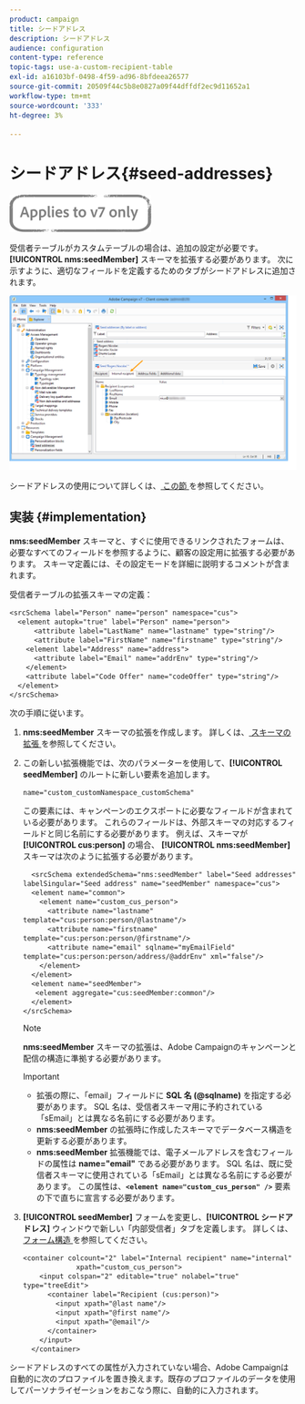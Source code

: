 ```yaml
---
product: campaign
title: シードアドレス
description: シードアドレス
audience: configuration
content-type: reference
topic-tags: use-a-custom-recipient-table
exl-id: a16103bf-0498-4f59-ad96-8bfdeea26577
source-git-commit: 20509f44c5b8e0827a09f44dffdf2ec9d11652a1
workflow-type: tm+mt
source-wordcount: '333'
ht-degree: 3%

---
```


# シードアドレス{#seed-addresses}

![](../../assets/v7-only.svg)

受信者テーブルがカスタムテーブルの場合は、追加の設定が必要です。 **[!UICONTROL nms:seedMember]** スキーマを拡張する必要があります。 次に示すように、適切なフィールドを定義するためのタブがシードアドレスに追加されます。

![](assets/s_ncs_user_seedlist_new_tab.png)

シードアドレスの使用について詳しくは、[ この節 ](../../delivery/using/about-seed-addresses.md) を参照してください。

## 実装 {#implementation}

**nms:seedMember** スキーマと、すぐに使用できるリンクされたフォームは、必要なすべてのフィールドを参照するように、顧客の設定用に拡張する必要があります。 スキーマ定義には、その設定モードを詳細に説明するコメントが含まれます。

受信者テーブルの拡張スキーマの定義：

```
<srcSchema label="Person" name="person" namespace="cus">
  <element autopk="true" label="Person" name="person">
      <attribute label="LastName" name="lastname" type="string"/>
      <attribute label="FirstName" name="firstname" type="string"/>
    <element label="Address" name="address">
      <attribute label="Email" name="addrEnv" type="string"/>
    </element>
    <attribute label="Code Offer" name="codeOffer" type="string"/>
  </element>
</srcSchema>
```

次の手順に従います。

1. **nms:seedMember** スキーマの拡張を作成します。 詳しくは、[ スキーマの拡張 ](../../configuration/using/extending-a-schema.md) を参照してください。
1. この新しい拡張機能では、次のパラメーターを使用して、**[!UICONTROL seedMember]** のルートに新しい要素を追加します。

   ```
   name="custom_customNamespace_customSchema"
   ```

   この要素には、キャンペーンのエクスポートに必要なフィールドが含まれている必要があります。 これらのフィールドは、外部スキーマの対応するフィールドと同じ名前にする必要があります。 例えば、スキーマが **[!UICONTROL cus:person]** の場合、 **[!UICONTROL nms:seedMember]** スキーマは次のように拡張する必要があります。

   ```
     <srcSchema extendedSchema="nms:seedMember" label="Seed addresses" labelSingular="Seed address" name="seedMember" namespace="cus">
     <element name="common">
       <element name="custom_cus_person">
         <attribute name="lastname" template="cus:person:person/@lastname"/>
         <attribute name="firstname" template="cus:person:person/@firstname"/>
         <attribute name="email" sqlname="myEmailField" template="cus:person:person/address/@addrEnv" xml="false"/>
       </element>
     </element>
     <element name="seedMember">
      <element aggregate="cus:seedMember:common"/>
     </element>
   </srcSchema>
   ```

   >[!NOTE]
   >
   >**nms:seedMember** スキーマの拡張は、Adobe Campaignのキャンペーンと配信の構造に準拠する必要があります。

   >[!IMPORTANT]
   >
   >
   >    
   >    
   >    * 拡張の際に、「email」フィールドに **SQL 名 (@sqlname)** を指定する必要があります。 SQL 名は、受信者スキーマ用に予約されている「sEmail」とは異なる名前にする必要があります。
   >    * **nms:seedMember** の拡張時に作成したスキーマでデータベース構造を更新する必要があります。
   >    * **nms:seedMember** 拡張機能では、電子メールアドレスを含むフィールドの属性は **name=&quot;email&quot;** である必要があります。 SQL 名は、既に受信者スキーマに使用されている「sEmail」とは異なる名前にする必要があります。 この属性は、**`<element name="custom_cus_person" />`** 要素の下で直ちに宣言する必要があります。


1. **[!UICONTROL seedMember]** フォームを変更し、**[!UICONTROL シードアドレス]** ウィンドウで新しい「内部受信者」タブを定義します。 詳しくは、[ フォーム構造 ](../../configuration/using/form-structure.md) を参照してください。

   ```
   <container colcount="2" label="Internal recipient" name="internal"
                xpath="custom_cus_person">
       <input colspan="2" editable="true" nolabel="true" type="treeEdit">
         <container label="Recipient (cus:person)">
           <input xpath="@last name"/>
           <input xpath="@first name"/>
           <input xpath="@email"/>
         </container>
       </input>
     </container>
   ```

シードアドレスのすべての属性が入力されていない場合、Adobe Campaignは自動的に次のプロファイルを置き換えます。既存のプロファイルのデータを使用してパーソナライゼーションをおこなう際に、自動的に入力されます。
